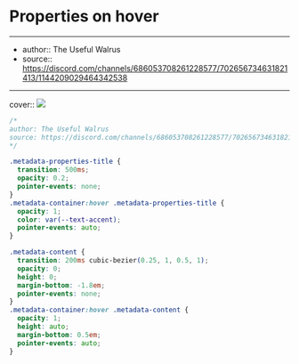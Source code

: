 

# Properties on hover

---

- author:: The Useful Walrus
- source:: https://discord.com/channels/686053708261228577/702656734631821413/1144209029464342538

---

cover:: ![](https://i.imgur.com/JS0E9Sz.gif)

```css
/*
author: The Useful Walrus
source: https://discord.com/channels/686053708261228577/702656734631821413/1144209029464342538
*/

.metadata-properties-title {
  transition: 500ms;
  opacity: 0.2;
  pointer-events: none;
}
.metadata-container:hover .metadata-properties-title {
  opacity: 1;
  color: var(--text-accent);
  pointer-events: auto;
}

.metadata-content {
  transition: 200ms cubic-bezier(0.25, 1, 0.5, 1);
  opacity: 0;
  height: 0;
  margin-bottom: -1.8em;
  pointer-events: none;
}
.metadata-container:hover .metadata-content {
  opacity: 1;
  height: auto;
  margin-bottom: 0.5em;
  pointer-events: auto;
}
```

